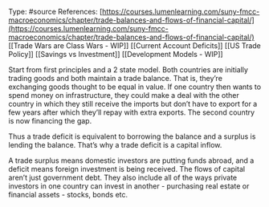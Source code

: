 Type: #source 
References:  [https://courses.lumenlearning.com/suny-fmcc-macroeconomics/chapter/trade-balances-and-flows-of-financial-capital/](https://courses.lumenlearning.com/suny-fmcc-macroeconomics/chapter/trade-balances-and-flows-of-financial-capital/)
[[Trade Wars are Class Wars - WIP]]
[[Current Account Deficits]]
[[US Trade Policy]]
[[Savings vs Investment]]
[[Development Models - WIP]]

Start from first principles and a 2 state model. Both countries are initially trading goods and both maintain a trade balance. That is, they’re exchanging goods thought to be equal in value. If one country then wants to spend money on infrastructure, they could make a deal with the other country in which they still receive the imports but don’t have to export for a few years after which they’ll repay with extra exports. The second country is now financing the gap.

Thus a trade deficit is equivalent to borrowing the balance and a surplus is lending the balance. That’s why a trade deficit is a capital inflow.

A trade surplus means domestic investors are putting funds abroad, and a deficit means foreign investment is being received. The flows of capital aren’t just government debt. They also include all of the ways private investors in one country can invest in another - purchasing real estate or financial assets - stocks, bonds etc.



